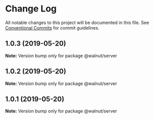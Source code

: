 # Change Log

All notable changes to this project will be documented in this file.
See [Conventional Commits](https://conventionalcommits.org) for commit guidelines.

## 1.0.3 (2019-05-20)

**Note:** Version bump only for package @walnut/server





## 1.0.2 (2019-05-20)

**Note:** Version bump only for package @walnut/server





## 1.0.1 (2019-05-20)

**Note:** Version bump only for package @walnut/server

